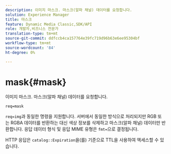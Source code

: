 ```yaml
---
description: 이미지 마스크. 마스크(알파 채널) 데이터를 요청합니다.
solution: Experience Manager
title: 마스크
feature: Dynamic Media Classic,SDK/API
role: 개발자,비즈니스 전문가
translation-type: tm+mt
source-git-commit: ddfccb4ca157764e39fc719d96b63e6ee95304bf
workflow-type: tm+mt
source-wordcount: '84'
ht-degree: 0%

---
```



# mask{#mask}

이미지 마스크. 마스크(알파 채널) 데이터를 요청합니다.

`req=mask`

`req=img`과 동일한 명령을 지원합니다. 서버에서 동일한 방식으로 처리되지만 RGB 또는 RGBA 데이터를 반환하는 대신 색상 정보를 삭제하고 마스크(알파 채널) 데이터만 반환합니다. 응답 데이터 형식 및 응답 MIME 유형은 `fmt=`으로 결정됩니다.

HTTP 응답은 `catalog::Expiration`을(를) 기준으로 TTL을 사용하여 액세스할 수 있습니다.

